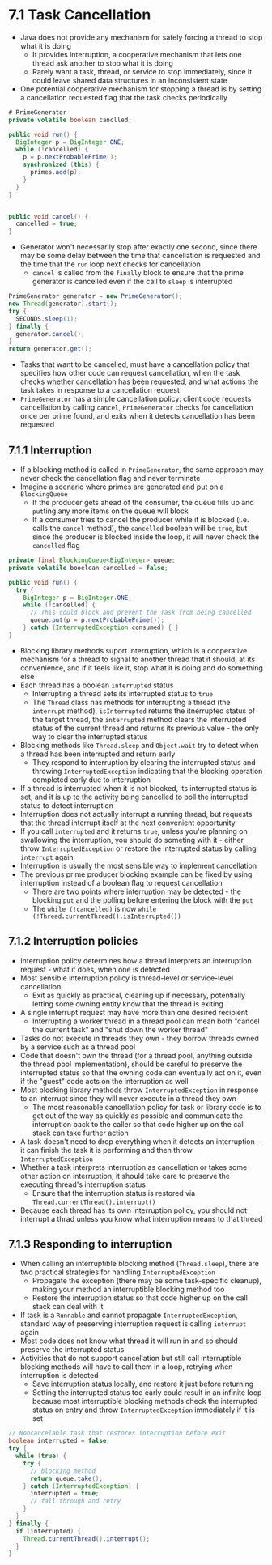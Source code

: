 # 7.1 Task Cancellation

* Java does not provide any mechanism for safely forcing a thread to stop what it is doing
  * It provides interruption, a cooperative mechanism that lets one thread ask another to stop what it is doing
  * Rarely want a task, thread, or service to stop immediately, since it could leave shared data structures in an inconsistent state
* One potential cooperative mechanism for stopping a thread is by setting a cancellation requested flag that the task checks periodically

```java
# PrimeGenerator
private volatile boolean canclled;

public void run() {
  BigInteger p = BigInteger.ONE;
  while (!cancelled) {
    p = p.nextProbablePrime();
    synchronized (this) {
      primes.add(p);
    }
  }
}


public void cancel() {
  cancelled = true;
}
```

* Generator won't necessarily stop after exactly one second, since there may be some delay between the time that cancellation is requested and the time that the `run` loop next checks for cancellation
  * `cancel` is called from the `finally` block to ensure that the prime generator is cancelled even if the call to `sleep` is interrupted

```java
PrimeGenerator generator = new PrimeGenerator();
new Thread(generator).start();
try {
  SECONDS.sleep(1);
} finally {
  generator.cancel();
}
return generator.get();
```

* Tasks that want to be cancelled, must have a cancellation policy that specifies how other code can request cancellation, when the task checks whether cancellation has been requested, and what actions the task takes in response to a cancellation request
* `PrimeGenerator` has a simple cancellation policy: client code requests cancellation by calling `cancel`, `PrimeGenerator` checks for cancellation once per prime found, and exits when it detects cancellation has been requested

## 7.1.1 Interruption

* If a blocking method is called in `PrimeGenerator`, the same approach may never check the cancellation flag and never terminate
* Imagine a scenario where primes are generated and put on a `BlockingQueue`
  * If the producer gets ahead of the consumer, the queue fills up and `put`ting any more items on the queue will block
  * If a consumer tries to cancel the producer while it is blocked (i.e. calls the `cancel` method), the `cancelled` boolean will be `true`, but since the producer is blocked inside the loop, it will never check the `cancelled` flag

```java
private final BlockingQueue<BigInteger> queue;
private volatile booelean cancelled = false;

public void run() {
  try {
    BigInteger p = BigInteger.ONE;
    while (!cancelled) {
      // This could block and prevent the Task from being cancelled
      queue.put(p = p.nextProbablePrime());
    } catch (InterruptedException consumed) { }
}
```


* Blocking library methods suport interruption, which is a cooperative mechanism for a thread to signal to another thread that it should, at its convenience, and if it feels like it, stop what it is doing and do something else
* Each thread has a boolean `interrupted` status
  * Interrupting a thread sets its interrupted status to `true`
  * The `Thread` class has methods for interrupting a thread (the `interrupt` method), `isInterrupted` returns the itnerrupted status of the target thread, the `interrupted` method clears the interrupted status of the current thread and returns its previous value - the only way to clear the interrupted status
* Blocking methods like `Thread.sleep` and `Object.wait` try to detect when a thread has been interrupted and return early
  * They respond to interruption by clearing the interrupted status and throwing `InterruptedException` indicating that the blocking operation completed early due to interruption
* If a thread is interrupted when it is not blocked, its interrupted status is set, and it is up to the activity being cancelled to poll the interrupted status to detect interruption
* Interruption does not actually interrupt a running thread, but requests that the thread interrupt itself at the next convenient opportunity
* If you call `interrupted` and it returns `true`, unless you're planning on swallowing the interruption, you should do someting with it - either throw `InterruptedException` or restore the interrupted status by calling `interrupt` again
* Interruption is usually the most sensible way to implement cancellation
* The previous prime producer blocking example can be fixed by using interruption instead of a boolean flag to request cancellation
  * There are two points where interruption may be detected - the blocking `put` and the polling before entering the block with the `put`
  * The `while (!cancelled)` is now `while (!Thread.currentThread().isInterrupted())`

## 7.1.2 Interruption policies

* Interruption policy determines how a thread interprets an interruption request - what it does, when one is detected
* Most sensible interruption policy is thread-level or service-level cancellation
  * Exit as quickly as practical, cleaning up if necessary, potentially letting some owning entity know that the thread is exiting
* A single interrupt request may have more than one desired recipient
  * Interrupting a worker thread in a thread pool can mean both "cancel the current task" and "shut down the worker thread"
* Tasks do not execute in threads they own - they borrow threads owned by a service such as a thread pool
* Code that doesn't own the thread (for a thread pool, anything outside the thread pool implementation), should be careful to preserve the interrupted status so that the owning code can eventually act on it, even if the "guest" code acts on the interruption as well
* Most blocking library methods throw `InterruptedException` in response to an interrupt since they will never execute in a thread they own
  * The most reasonable cancellation policy for task or library code is to get out of the way as quickly as possible and communicate the interruption back to the caller so that code higher up on the call stack can take further action
* A task doesn't need to drop everything when it detects an interruption - it can finish the task it is performing and then throw `InterruptedException`
* Whether a task interprets interruption as cancellation or takes some other action on interruption, it should take care to preserve the executing thread's interruption status
  * Ensure that the interruption status is restored via `Thread.currentThread().interrupt()`
* Because each thread has its own interruption policy, you should not interrupt a thrad unless you know what interruption means to that thread

## 7.1.3 Responding to interruption

* When calling an interruptible blocking method (`Thread.sleep`), there are two practical strategies for handling `InterruptedException`
  * Propagate the exception (there may be some task-specific cleanup), making your method an interruptible blocking method too
  * Restore the interruption status so that code higher up on the call stack can deal with it
* If task is a `Runnable` and cannot propagate `InterruptedException`, standard way of preserving interruption request is calling `interrupt` again
* Most code does not know what thread it will run in and so should preserve the interrupted status
* Activities that do not support cancellation but still call interruptible blocking methods will have to call them in a loop, retrying when interruption is detected
  * Save interruption status locally, and restore it just before returning
  * Setting the interrupted status too early could result in an infinite loop because most interruptible blocking methods check the interrupted status on entry and throw `InterruptedException` immediately if it is set

```java
// Noncancelable task that restores interruption before exit
boolean interrupted = false;
try {
  while (true) {
    try {
      // blocking method
      return queue.take();
    } catch (InterruptedException) {
      interrupted = true;
      // fall through and retry
    }
  }
} finally {
  if (interrupted) {
    Thread.currentThread().interrupt();
  }
}
```
